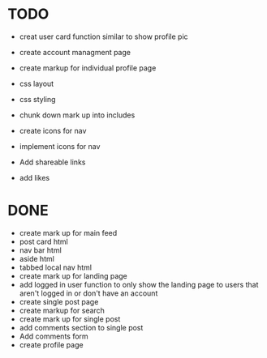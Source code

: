 # TODO
* creat user card function similar to show profile pic
* create account managment page


* create markup for individual profile page
* css layout
* css styling
* chunk down mark up into includes

* create icons for nav
* implement icons for nav

* Add shareable links 
* add likes

# DONE
* create mark up for main feed
* post card html
* nav bar html
* aside html
* tabbed local nav html
* create mark up for landing page
* add logged in user function to only show the landing page to users that aren't logged in or don't have an account
* create single post page
* create markup for search
* create mark up for single post
* add comments section to single post
* Add comments form
* create profile page